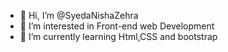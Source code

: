 - 👋 Hi, I’m @SyedaNishaZehra
- 👀 I’m interested in Front-end web Development
- 🌱 I’m currently learning Html,CSS and bootstrap

<!---
SyedaNishaZehra/SyedaNishaZehra is a ✨ special ✨ repository because its `README.md` (this file) appears on your GitHub profile.
You can click the Preview link to take a look at your changes.
--->
